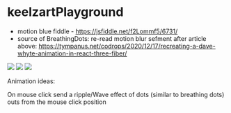 # keelzartPlayground


- motion blue fiddle - https://jsfiddle.net/f2Lommf5/6731/
- source of BreathingDots: re-read motion blur sefment after article above: https://tympanus.net/codrops/2020/12/17/recreating-a-dave-whyte-animation-in-react-three-fiber/

![](./public/Ripple.gif)
![](./public/BubbleLoop.gif)
![](./public/BreathingDots-SlowBubble(doublespeed).gif)



Animation ideas:

On mouse click send a ripple/Wave effect of dots (similar to breathing dots) outs from the mouse click position
